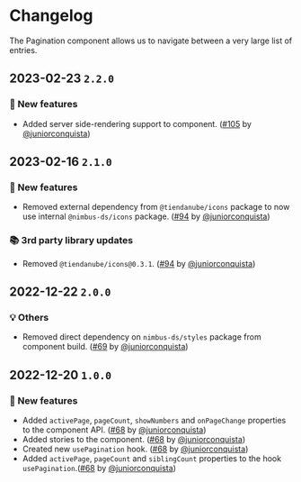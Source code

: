 # Changelog

The Pagination component allows us to navigate between a very large list of entries.

## 2023-02-23 `2.2.0`

### 🎉 New features

- Added server side-rendering support to component. ([#105](https://github.com/TiendaNube/nimbus-design-system/pull/105) by [@juniorconquista](https://github.com/juniorconquista))

## 2023-02-16 `2.1.0`

### 🎉 New features

- Removed external dependency from `@tiendanube/icons` package to now use internal `@nimbus-ds/icons` package. ([#94](https://github.com/TiendaNube/nimbus-design-system/pull/#94) by [@juniorconquista](https://github.com/juniorconquista))

### 📚 3rd party library updates

- Removed `@tiendanube/icons@0.3.1`. ([#94](https://github.com/TiendaNube/nimbus-design-system/pull/#94) by [@juniorconquista](https://github.com/juniorconquista))

## 2022-12-22 `2.0.0`

### 💡 Others

- Removed direct dependency on `nimbus-ds/styles` package from component build. ([#69](https://github.com/TiendaNube/nimbus-design-system/pull/69) by [@juniorconquista](https://github.com/juniorconquista))

## 2022-12-20 `1.0.0`

### 🎉 New features

- Added `activePage`, `pageCount`, `showNumbers` and `onPageChange` properties to the component API. ([#68](https://github.com/TiendaNube/nimbus-design-system/pull/68) by [@juniorconquista](https://github.com/juniorconquista))
- Added stories to the component. ([#68](https://github.com/TiendaNube/nimbus-design-system/pull/68) by [@juniorconquista](https://github.com/juniorconquista))
- Created new `usePagination` hook. ([#68](https://github.com/TiendaNube/nimbus-design-system/pull/68) by [@juniorconquista](https://github.com/juniorconquista))
- Added `activePage`, `pageCount` and `siblingCount` properties to the hook `usePagination`.([#68](https://github.com/TiendaNube/nimbus-design-system/pull/68) by [@juniorconquista](https://github.com/juniorconquista))
